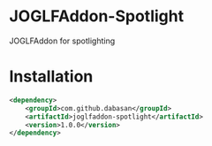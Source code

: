 # JOGLFAddon-Spotlight

JOGLFAddon for spotlighting

# Installation

```xml
<dependency>
    <groupId>com.github.dabasan</groupId>
    <artifactId>joglfaddon-spotlight</artifactId>
    <version>1.0.0</version>
</dependency>
```

